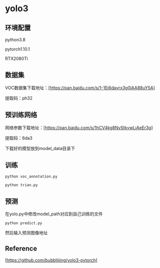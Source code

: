 # yolo3

## 环境配置
python3.8

pytorch1.10.1

RTX2080Ti

## 数据集
VOC数据集下载地址：[https://pan.baidu.com/s/1-1Ej6dayrx3g0iAA88uY5A]

提取码：ph32

## 预训练网络

网络参数下载地址：[https://pan.baidu.com/s/1hCV4kg8NyStkywLiAeEr3g]

提取码：6da3

下载好的模型放到model_data目录下

## 训练
`python voc_annotation.py`

`python trian.py`

## 预测
在yolo.py中修改model_path对应到自己训练的文件

`python predict.py`

然后输入预测图像地址

## Reference
[https://github.com/bubbliiiing/yolo3-pytorch]
